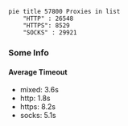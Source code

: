 
```mermaid
pie title 57800 Proxies in list
    "HTTP" : 26548
    "HTTPS": 8529
    "SOCKS" : 29921
```

### Some Info
#### Average Timeout

- mixed: 3.6s
- http: 1.8s
- https: 8.2s
- socks: 5.1s
